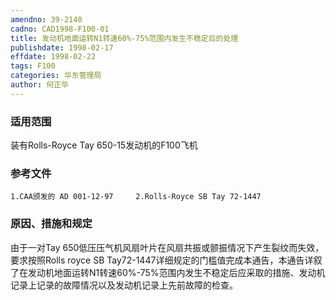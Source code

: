 ```yaml
---
amendno: 39-2140  
cadno: CAD1998-F100-01  
title: 发动机地面运转N1转速60%-75%范围内发生不稳定后的处理  
publishdate: 1998-02-17  
effdate: 1998-02-22  
tags: F100  
categories: 华东管理局  
author: 何正华  
---
```

  
### 适用范围  
装有Rolls-Royce Tay 650-15发动机的F100飞机  
  
<!--more-->  
### 参考文件  
    1.CAA颁发的 AD 001-12-97     2.Rolls-Royce SB Tay 72-1447  
  
### 原因、措施和规定  
由于一对Tay 650低压压气机风扇叶片在风扇共振或颤振情况下产生裂纹而失效，要求按照Rolls royce SB Tay72-1447详细规定的门槛值完成本通告，本通告详叙了在发动机地面运转N1转速60%-75%范围内发生不稳定后应采取的措施、发动机记录上记录的故障情况以及发动机记录上先前故障的检查。  
